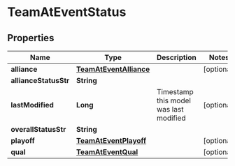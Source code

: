 
# TeamAtEventStatus

## Properties
Name | Type | Description | Notes
------------ | ------------- | ------------- | -------------
**alliance** | [**TeamAtEventAlliance**](TeamAtEventAlliance.md) |  |  [optional]
**allianceStatusStr** | **String** |  | 
**lastModified** | **Long** | Timestamp this model was last modified |  [optional]
**overallStatusStr** | **String** |  | 
**playoff** | [**TeamAtEventPlayoff**](TeamAtEventPlayoff.md) |  |  [optional]
**qual** | [**TeamAtEventQual**](TeamAtEventQual.md) |  |  [optional]



